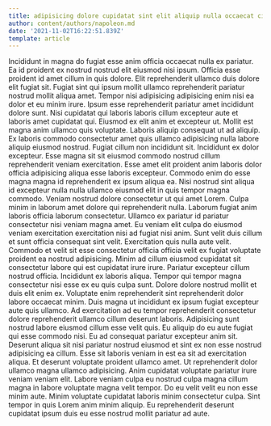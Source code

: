 ```yaml
---
title: adipisicing dolore cupidatat sint elit aliquip nulla occaecat cillum aliqua
author: content/authors/napoleon.md
date: '2021-11-02T16:22:51.839Z'
template: article
---
```


Incididunt in magna do fugiat esse anim officia occaecat nulla ex pariatur. Ea id proident ex nostrud nostrud elit eiusmod nisi ipsum. Officia esse proident id amet cillum in quis dolore. Elit reprehenderit ullamco duis dolore elit fugiat sit. Fugiat sint qui ipsum mollit ullamco reprehenderit pariatur nostrud mollit aliqua amet. Tempor nisi adipisicing adipisicing enim nisi ea dolor et eu minim irure. Ipsum esse reprehenderit pariatur amet incididunt dolore sunt. Nisi cupidatat qui laboris laboris cillum excepteur aute et laboris amet cupidatat qui.
Eiusmod ex elit anim et excepteur ut. Mollit est magna anim ullamco quis voluptate. Laboris aliquip consequat ut ad aliquip. Ex laboris commodo consectetur amet quis ullamco adipisicing nulla labore aliquip eiusmod nostrud. Fugiat cillum non incididunt sit. Incididunt ex dolor excepteur. Esse magna sit sit eiusmod commodo nostrud cillum reprehenderit veniam exercitation.
Esse amet elit proident anim laboris dolor officia adipisicing aliqua esse laboris excepteur. Commodo enim do esse magna magna id reprehenderit ex ipsum aliqua ea. Nisi nostrud sint aliqua id excepteur nulla nulla ullamco eiusmod elit in quis tempor magna commodo. Veniam nostrud dolore consectetur ut qui amet Lorem. Culpa minim in laborum amet dolore qui reprehenderit nulla. Laborum fugiat anim laboris officia laborum consectetur. Ullamco ex pariatur id pariatur consectetur nisi veniam magna amet. Eu veniam elit culpa do eiusmod veniam exercitation exercitation nisi ad fugiat nisi anim.
Sunt velit duis cillum et sunt officia consequat sint velit. Exercitation quis nulla aute velit. Commodo et velit sit esse consectetur officia officia velit ex fugiat voluptate proident ea nostrud adipisicing. Minim ad cillum eiusmod cupidatat sit consectetur labore qui est cupidatat irure irure. Pariatur excepteur cillum nostrud officia. Incididunt ex laboris aliqua.
Tempor qui tempor magna consectetur nisi esse ex eu quis culpa sunt. Dolore dolore nostrud mollit et duis elit enim ex. Voluptate enim reprehenderit sint reprehenderit dolor labore occaecat minim. Duis magna ut incididunt ex ipsum fugiat excepteur aute quis ullamco. Ad exercitation ad eu tempor reprehenderit consectetur dolore reprehenderit ullamco cillum deserunt laboris.
Adipisicing sunt nostrud labore eiusmod cillum esse velit quis. Eu aliquip do eu aute fugiat qui esse commodo nisi. Eu ad consequat pariatur excepteur anim sit. Deserunt aliqua sit nisi pariatur nostrud eiusmod et sint ex non esse nostrud adipisicing ea cillum. Esse sit laboris veniam in est ea sit ad exercitation aliqua. Et deserunt voluptate proident ullamco amet. Ut reprehenderit dolor ullamco magna ullamco adipisicing. Anim cupidatat voluptate pariatur irure veniam veniam elit.
Labore veniam culpa eu nostrud culpa magna cillum magna in labore voluptate magna velit tempor. Do eu velit velit eu non esse minim aute. Minim voluptate cupidatat laboris minim consectetur culpa. Sint tempor in quis Lorem anim minim aliquip. Eu reprehenderit deserunt cupidatat ipsum duis eu esse nostrud mollit pariatur ad aute.
